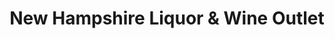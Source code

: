 ---
title: "New Hampshire Liquor & Wine Outlet"
url: /hooksett/new-hampshire-liquor-und-wine-outlet-springer-road/
shop: Spirituosen
---